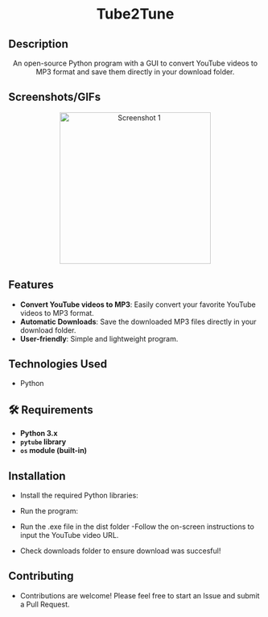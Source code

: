 <h1 align="center">
Tube2Tune
  <br>
</h1>

## Description
<p align="center">An open-source Python program with a GUI to convert YouTube videos to MP3 format and save them directly in your download folder.</p>

## Screenshots/GIFs
<p align="center">
  <img src="https://github.com/ejmoore99/tube2tune/assets/155325780/6d79db67-219c-43c1-aac4-f66e5a1a8267"alt="Screenshot 1" width="300">
</p>

## Features

- **Convert YouTube videos to MP3**: Easily convert your favorite YouTube videos to MP3 format.
- **Automatic Downloads**: Save the downloaded MP3 files directly in your download folder.
- **User-friendly**: Simple and lightweight program.

## Technologies Used

- Python

## 🛠️ Requirements

- **Python 3.x**
- **`pytube` library**
- **`os` module (built-in)**


## Installation
- Install the required Python libraries:

- Run the program:
- Run the .exe file in the dist folder 
-Follow the on-screen instructions to input the YouTube video URL.
- Check downloads folder to ensure download was succesful!

## Contributing
- Contributions are welcome! Please feel free to start an Issue and submit a Pull Request.
